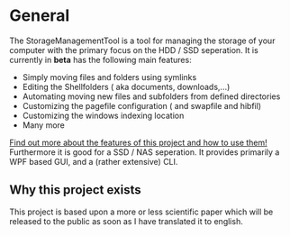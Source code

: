 # General
The StorageManagementTool is a tool for managing the storage of your computer with the primary focus on the HDD / SSD seperation. It is currently in **beta** has the following main features:
* Simply moving files and folders using symlinks
* Editing the Shellfolders ( aka documents, downloads,...)
* Automating moving new files and subfolders from defined directories
* Customizing the pagefile configuration ( and swapfile and hibfil)
* Customizing the windows indexing location
* Many more

[Find out more about the features of this project and how to use them!](./usage.md)
Furthermore it is good for a SSD / NAS seperation. 
It provides primarily a WPF based GUI, and a (rather extensive) CLI.
## Why this project exists
This project is based upon a more or less scientific paper which will be released to the public as soon as I have translated it to english.
